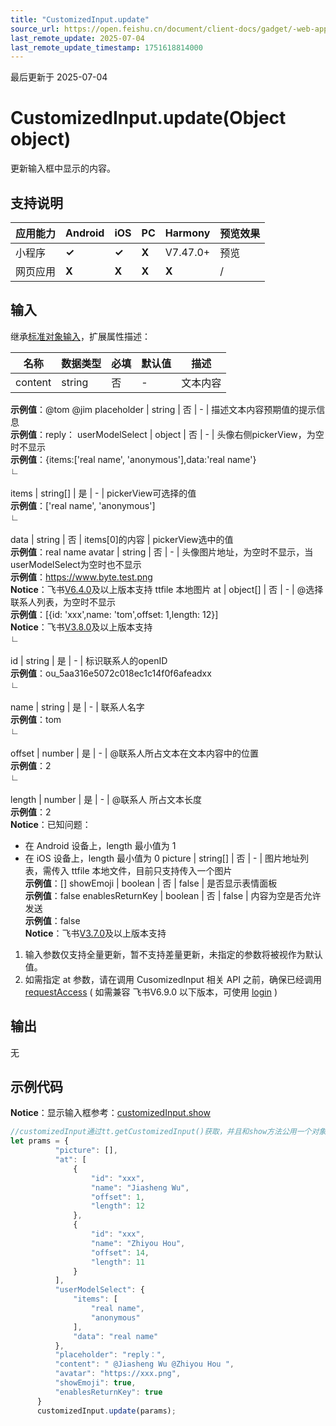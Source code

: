 ```yaml
---
title: "CustomizedInput.update"
source_url: https://open.feishu.cn/document/client-docs/gadget/-web-app-api/interface/customized-input/customizedinput/update
last_remote_update: 2025-07-04
last_remote_update_timestamp: 1751618814000
---
```

最后更新于 2025-07-04

# CustomizedInput.update(Object object)

更新输入框中显示的内容。

## 支持说明

应用能力 | Android | iOS | PC | Harmony | 预览效果
--- | --- | --- | --- | --- | ---
小程序 | **✓** | **✓** | **X** | V7.47.0+ | 预览
网页应用 | **X** | **X** | **X** | **X** | /

## 输入

继承[标准对象输入](https://open.feishu.cn/document/uYjL24iN/ukzNy4SO3IjL5cjM)，扩展属性描述：

名称 | 数据类型 | 必填 | 默认值 | 描述
--- | --- | --- | --- | ---
content | string | 否 | \- | 文本内容  
**示例值**：@tom @jim
placeholder | string | 否 | \- | 描述文本内容预期值的提示信息  
**示例值**：reply：
userModelSelect | object | 否 | \- | 头像右侧pickerView，为空时不显示  
**示例值**：{items:['real name', 'anonymous'],data:'real name'}
&emsp;  
                    ∟  
                &nbsp;  
                    items | string[] | 是 | \- | pickerView可选择的值  
**示例值**：['real name', 'anonymous']
&emsp;  
                    ∟  
                &nbsp;  
                    data | string | 否 | items[0]的内容 | pickerView选中的值  
**示例值**：real name
avatar | string | 否 | \- | 头像图片地址，为空时不显示，当userModelSelect为空时也不显示  
**示例值**：https://www.byte.test.png  
**Notice**：飞书[V6.4.0](https://open.feishu.cn/document/uYjL24iN/uAjMuAjMuAjM/version-compatibility)及以上版本支持 ttfile 本地图片
at | object[] | 否 | \- | @选择联系人列表，为空时不显示  
**示例值**：[{id: 'xxx',name: 'tom',offset: 1,length: 12}]  
**Notice**：飞书[V3.8.0](https://open.feishu.cn/document/uYjL24iN/uAjMuAjMuAjM/version-compatibility)及以上版本支持
&emsp;  
                    ∟  
                &nbsp;  
                    id | string | 是 | \- | 标识联系人的openID  
**示例值**：ou_5aa316e5072c018ec1c14f0f6afeadxx
&emsp;  
                    ∟  
                &nbsp;  
                    name | string | 是 | \- | 联系人名字  
**示例值**：tom
&emsp;  
                    ∟  
                &nbsp;  
                    offset | number | 是 | \- | @联系人所占文本在文本内容中的位置  
**示例值**：2
&emsp;  
                    ∟  
                &nbsp;  
                    length | number | 是 | \- | @联系人 所占文本长度  
**示例值**：2  
**Notice**：已知问题：  
- 在 Android 设备上，length 最小值为 1  
- 在 iOS 设备上，length 最小值为 0
picture | string[] | 否 | \- | 图片地址列表，需传入 ttfile 本地文件，目前只支持传入一个图片  
**示例值**：[]
showEmoji | boolean | 否 | false | 是否显示表情面板  
**示例值**：false
enablesReturnKey | boolean | 否 | false | 内容为空是否允许发送  
**示例值**：false  
**Notice**：飞书[V3.7.0](https://open.feishu.cn/document/uYjL24iN/uAjMuAjMuAjM/version-compatibility)及以上版本支持

1. 输入参数仅支持全量更新，暂不支持差量更新，未指定的参数将被视作为默认值。
2. 如需指定 at 参数，请在调用 CusomizedInput 相关 API 之前，确保已经调用 [requestAccess](https://open.feishu.cn/document/uYjL24iN/uUzMuUzMuUzM/requestaccess) ( 如需兼容 飞书V6.9.0 以下版本，可使用 [login](https://open.feishu.cn/document/uYjL24iN/uYzMuYzMuYzM) )

## 输出
无

## 示例代码
**Notice**：显示输入框参考：[customizedInput.show](https://open.feishu.cn/document/uYjL24iN/uADN1EjLwQTNx4CM0UTM/customizedinput/show)

```js
//customizedInput通过tt.getCustomizedInput()获取，并且和show方法公用一个对象实例
let prams = {
          "picture": [],
          "at": [
              {
                  "id": "xxx",
                  "name": "Jiasheng Wu",
                  "offset": 1,
                  "length": 12
              },
              {
                  "id": "xxx",
                  "name": "Zhiyou Hou",
                  "offset": 14,
                  "length": 11
              }
          ],
          "userModelSelect": {
              "items": [
                  "real name",
                  "anonymous"
              ],
              "data": "real name"
          },
          "placeholder": "reply：",
          "content": " @Jiasheng Wu @Zhiyou Hou ",
          "avatar": "https://xxx.png",
          "showEmoji": true,
          "enablesReturnKey": true
      }
      customizedInput.update(params);
```
